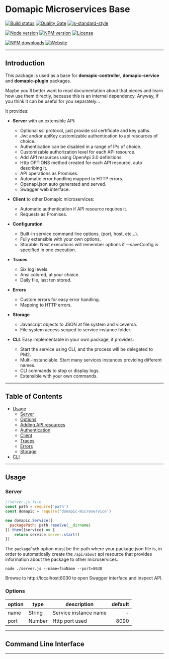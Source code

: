 # Domapic Microservices Base

[![Build status][circleci-image]][circleci-url]
[![Quality Gate][quality-gate-image]][quality-gate-url]
[![js-standard-style][standard-image]][standard-url]

[![Node version][node-version-image]][node-version-url]
[![NPM version][npm-image]][npm-url]
[![License][license-image]][license-url]

[![NPM downloads][npm-downloads-image]][npm-downloads-url]
[![Website][website-image]][website-url]

---

## Introduction

This package is used as a base for __domapic-controller__, __domapic-service__ and __domapic-plugin__ packages.

Maybe you´ll better want to read documentation about that pieces and learn how use them directly, because this is an internal dependency. Anyway, if you think it can be useful for you separately...

It provides:

* __Server__ with an extensible API:
	* Optional ssl protocol, just provide ssl certificate and key paths.
	* Jwt and/or apiKey customizable authentication to api resources of choice.
	* Authentication can be disabled in a range of IPs of choice.
	* Customizable authorization level for each API resource.
	* Add API resources using OpenApi 3.0 definitions.
	* Http OPTIONS method created for each API resource, auto describing it.
	* API operations as Promises.
	* Automatic error handling mapped to HTTP errors.
	* Openapi.json auto generated and served.
	* Swagger web interface.
* __Client__ to other Domapic microservices:
	* Automatic authentication if API resource requires it.
	* Requests as Promises.
* __Configuration__
	* Built-in service command line options. (port, host, etc...).
	* Fully extensible with your own options.
	* Storable. Next executions will remember options if --saveConfig is specified in one execution.
* __Traces__
	* Six log levels.
	* Ansi colored, at your choice.
	* Daily file, last ten stored.
* __Errors__
	* Custom errors for easy error handling.
	* Mapping to HTTP errors.
* __Storage__
	* Javascript objects to JSON at file system and viceversa.
	* File system access scoped to service instance folder.

* __CLI__. Easy implementable in your own package, it provides:
	* Start the service using CLI, and the process will be delegated to PM2.
	* Multi-instanciable. Start many services instances providing different names.
	* CLI commands to stop or display logs.
	* Extensible with your own commands.

---

## Table of Contents

* [Usage](#usage)
	* [Server](#server)
	* [Options](#options)
	* [Adding API resources](#add-api-resources)
	* [Authentication](#authentication)
	* [Client](#client)
	* [Traces](#traces)
	* [Errors](#errors)
	* [Storage](#storage)
* [CLI](#command-line-interface)

---

## Usage

### Server

```js
//server.js file
const path = require('path')
const domapic = require('domapic-microservice')

new domapic.Service({
  packagePath: path.resolve(__dirname)
}).then((service) => {
	return service.server.start()
})
```

The `packagePath` option must be the path where your package.json file is, in order to automatically create the `/api/about` api resource that provides information about the package to other microservices.

```shell
node ./server.js --name=fooName --port=8030
```

Browse to http://localhost:8030 to open Swagger interface and inspect API.

### Options

option | type | description | default
--- | --- | --- | ---: 
name | String | Service instance name | -
port | Number | Http port used | 8090

---

## Command Line Interface

---

[circleci-image]: https://circleci.com/bb/domapic/domapic-microservice/tree/master.svg?style=shield&circle-token=acc2b3d5b9cc7ef2dad5c89d487a4bca9ef6d754
[circleci-url]: https://circleci.com/bb/domapic/domapic-microservice
[license-image]: https://img.shields.io/npm/l/domapic-microservice.svg
[license-url]: https://github.com/javierbrea/domapic-microservice/blob/master/LICENSE
[node-version-image]: https://img.shields.io/node/v/domapic-microservice.svg
[node-version-url]: https://github.com/javierbrea/domapic-microservice/blob/master/package.json
[npm-image]: https://img.shields.io/npm/v/domapic-microservice.svg
[npm-url]: https://www.npmjs.com/package/domapic-microservice
[npm-downloads-image]: https://img.shields.io/npm/dm/domapic-microservice.svg
[npm-downloads-url]: https://www.npmjs.com/package/domapic-microservice
[quality-gate-image]: https://sonarcloud.io/api/badges/gate?key=domapic-microservice
[quality-gate-url]: https://sonarcloud.io/dashboard/index/domapic-microservice
[standard-image]: https://img.shields.io/badge/code%20style-standard-brightgreen.svg
[standard-url]: http://standardjs.com/
[website-image]: https://img.shields.io/website-up-down-green-red/http/domapic.com.svg?label=domapic.com
[website-url]: http://domapic.com/




